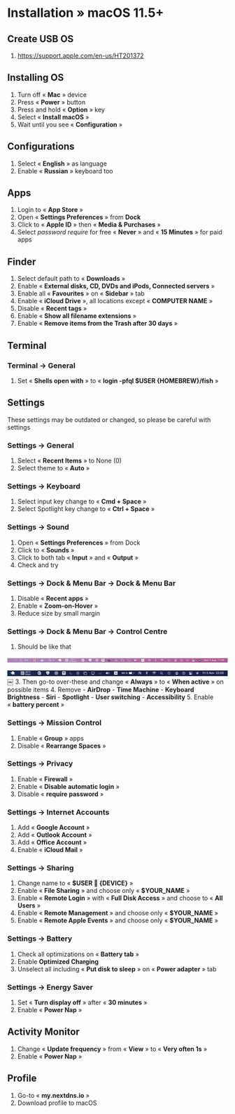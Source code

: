 # Installation » macOS 11.5+

## Create USB OS

1. <https://support.apple.com/en-us/HT201372>

## Installing OS

1. Turn off « **Mac** » device
2. Press « **Power** » button
3. Press and hold « **Option** » key
4. Select « **Install macOS** »
5. Wait until you see « **Configuration** »

## Configurations

1. Select « **English** » as language
2. Enable « **Russian** » keyboard too

## Apps

1. Login to « **App Store** »
2. Open « **Settings Preferences** » from **Dock**
3. Click to « **Apple ID** » then « **Media & Purchases** »
4. Select *password require* for free « **Never** » and « **15 Minutes** » for paid apps

## Finder

1. Select default path to « **Downloads** »
2. Enable « **External disks, CD, DVDs and iPods, Connected servers** »
3. Enable all « **Favourites** » on « **Sidebar** » tab
4. Enable « **iCloud Drive** », all locations except « **COMPUTER NAME** »
5. Disable « **Recent tags** »
6. Enable « **Show all filename extensions** »
7. Enable « **Remove items from the Trash after 30 days** »

## Terminal

### Terminal → General

1. Set « **Shells open with** » to « **login -pfql $USER {HOMEBREW}/fish** »

## Settings

These settings may be outdated or changed, so please be careful with settings

### Settings → General

1. Select « **Recent Items** » to None (0)
2. Select theme to « **Auto** »

### Settings → Keyboard

1. Select input key change to « **Cmd + Space** »
2. Select Spotlight key change to « **Ctrl + Space** »

### Settings → Sound

1. Open « **Settings Preferences** » from Dock
2. Click to « **Sounds** »
3. Click to both tab « **Input** » and « **Output** »
4. Check and try

### Settings → Dock & Menu Bar → Dock & Menu Bar

1. Disable « **Recent apps** »
2. Enable « **Zoom-on-Hover** »
3. Reduce size by small margin

### Settings → Dock & Menu Bar → Control Centre

1. Should be like that

![Menu-bar](./images/menu-bar.png)

![Menu-bar for MacBook](./images/menu-bar-2.png)
￼
3. Then go-to over-these and change « **Always** » to « **When active** » on possible items
4. Remove
    - **AirDrop**
    - **Time Machine**
    - **Keyboard Brightness**
    - **Siri**
    - **Spotlight**
    - **User switching**
    - **Accessibility**
5. Enable « **battery percent** »

### Settings → Mission Control

1. Enable « **Group** » apps
2. Disable « **Rearrange Spaces** »

### Settings → Privacy

1. Enable « **Firewall** »
2. Enable « **Disable automatic login** »
3. Disable « **require password** »

### Settings → Internet Accounts

1. Add « **Google Account** »
2. Add « **Outlook Account** »
3. Add « **Office Account** »
4. Enable « **iCloud Mail** »

### Settings → Sharing

1. Change name to « **$USER  {DEVICE}** »
2. Enable « **File Sharing** » and choose only « **$YOUR_NAME** »
3. Enable « **Remote Login** » with « **Full Disk Access** » and choose to « **All Users** »
4. Enable « **Remote Management** » and choose only « **$YOUR_NAME** »
5. Enable « **Remote Apple Events** » and choose only « **$YOUR_NAME** »

### Settings → Battery

1. Check all optimizations on « **Battery tab** »
2. Enable **Optimized Charging**
3. Unselect all including « **Put disk to sleep** » on « **Power adapter** » tab

### Settings → Energy Saver

1. Set « **Turn display off** » after « **30 minutes** »
2. Enable « **Power Nap** »

## Activity Monitor

1. Change « **Update frequency** » from « **View** » to « **Very often 1s** »
2. Enable « **Power Nap** »

## Profile

1. Go-to « **my.nextdns.io** »
2. Download profile to macOS
